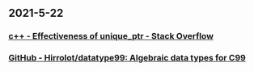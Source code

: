 
## 2021-5-22

### [c++ - Effectiveness of unique_ptr - Stack Overflow](https://stackoverflow.com/questions/67323766/effectiveness-of-unique-ptr)

### [GitHub - Hirrolot/datatype99: Algebraic data types for C99](https://github.com/Hirrolot/datatype99)